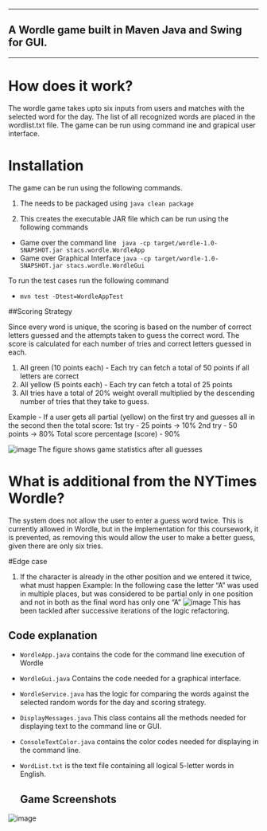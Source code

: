 ------

## A Wordle game built in Maven Java and Swing for GUI. 

------

# How does it work?
The wordle game takes upto six inputs from users and matches with the selected word for the day. The list of all recognized words are placed in the wordlist.txt file.
The game can be run using command ine and grapical user interface. 

# Installation

The game can be run using the following commands.

1. The needs to be packaged using 
    `java clean package`

2. This creates the executable JAR file which can be run using the following commands 

 - Game over the command line 
    ```` java -cp target/wordle-1.0-SNAPSHOT.jar stacs.wordle.WordleApp````
 - Game over Graphical Interface
    ```` java -cp target/wordle-1.0-SNAPSHOT.jar stacs.wordle.WordleGui ````

To run the test cases run the following command
-   `mvn test -Dtest=WordleAppTest`

##Scoring Strategy

Since every word is unique, the scoring is based on the number of correct letters guessed and the attempts taken to guess the correct word.
The score is calculated for each number of tries and correct letters guessed in each.

1. All green (10 points each) - Each try can fetch a total of 50 points if all letters are correct
2. All yellow (5 points each) - Each try can fetch a total of 25 points
3. All tries have a total of 20% weight overall multiplied by the descending number of tries that they take to guess.

Example - If a user gets all partial (yellow) on the first try and guesses all in the second then the total score:
1st try - 25 points -> 10%
2nd try - 50 points -> 80%
Total score percentage (score) - 90%

![image](https://github.com/Mohamed-rilwan/Word-of-Wordle/assets/44545353/abd030a9-943a-44c8-ab5e-ef7bdab16d67)
The figure shows game statistics after all guesses


# What is additional from the NYTimes Wordle?
The system does not allow the user to enter a guess word twice. This is currently allowed in Wordle, but in the implementation for this coursework, it is prevented, as removing this would allow the user to make a better guess, given there are only six tries.

#Edge case
1. If the character is already in the other position and we entered it twice, what must happen
Example: In the following case the letter “A” was used in multiple places, but was considered to be partial only in one position and not in both as the final word has only one “A”
![image](https://github.com/Mohamed-rilwan/Word-of-Wordle/assets/44545353/087e26f4-d309-4fae-ab3e-24fadba20b7e)
This has been tackled after successive iterations of the logic refactoring.

## Code explanation
- `WordleApp.java` contains the code for the command line execution of Wordle
- `WordleGui.java` Contains the code needed for a graphical interface. 
- `WordleService.java` has the logic for comparing the words against the selected random words for the day and scoring strategy.
- `DisplayMessages.java` This class contains all the methods needed for displaying text to the command line or GUI.
- `ConsoleTextColor.java` contains the color codes needed for displaying in the command line.
- `WordList.txt` is the text file containing all logical 5-letter words in English.

  ## Game Screenshots
![image](https://github.com/Mohamed-rilwan/Word-of-Wordle/assets/44545353/f57d842f-800c-4fc3-ba89-aa5fde99a514)

  

